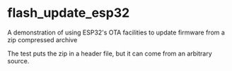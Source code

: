 # flash_update_esp32

A demonstration of using ESP32's OTA facilities to update firmware from a zip compressed archive

The test puts the zip in a header file, but it can come from an arbitrary source.

